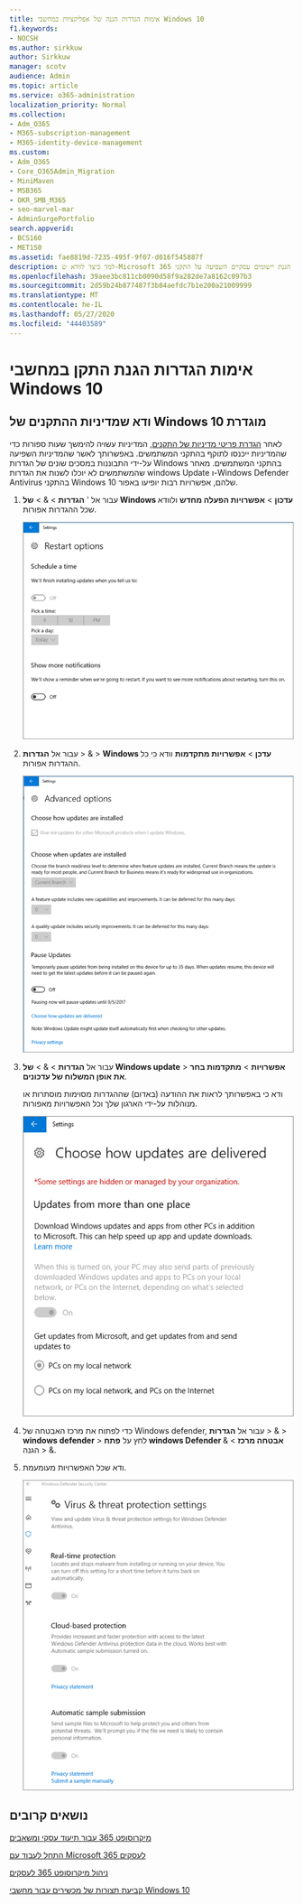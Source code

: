 ```yaml
---
title: אימות הגדרות הגנה של אפליקציות במחשבי Windows 10
f1.keywords:
- NOCSH
ms.author: sirkkuw
author: Sirkkuw
manager: scotv
audience: Admin
ms.topic: article
ms.service: o365-administration
localization_priority: Normal
ms.collection:
- Adm_O365
- M365-subscription-management
- M365-identity-device-management
ms.custom:
- Adm_O365
- Core_O365Admin_Migration
- MiniMaven
- MSB365
- OKR_SMB_M365
- seo-marvel-mar
- AdminSurgePortfolio
search.appverid:
- BCS160
- MET150
ms.assetid: fae8819d-7235-495f-9f07-d016f545887f
description: למד כיצד לוודא ש-Microsoft 365 עבור הגדרות של הגנת יישומים עסקיים השפיעה על התקני Windows 10 של המשתמשים שלך.
ms.openlocfilehash: 39aee3bc811cb0090d58f9a282de7a8162c097b3
ms.sourcegitcommit: 2d59b24b877487f3b84aefdc7b1e200a21009999
ms.translationtype: MT
ms.contentlocale: he-IL
ms.lasthandoff: 05/27/2020
ms.locfileid: "44403589"
---
```

# <a name="validate-device-protection-settings-on-windows-10-pcs"></a>אימות הגדרות הגנת התקן במחשבי Windows 10

## <a name="verify-that-windows-10-device-policies-are-set"></a>ודא שמדיניות ההתקנים של Windows 10 מוגדרת

לאחר [הגדרת פריטי מדיניות של התקנים](protection-settings-for-windows-10-pcs.md), המדיניות עשויה להימשך שעות ספורות כדי שהמדיניות ייכנסו לתוקף בהתקני המשתמשים. באפשרותך לאשר שהמדיניות השפיעה על-ידי התבוננות במסכים שונים של הגדרות Windows בהתקני המשתמשים. מאחר שהמשתמשים לא יוכלו לשנות את הגדרות windows Update ו-Windows Defender Antivirus בהתקני Windows 10 שלהם, אפשרויות רבות יופיעו באפור.
  
1. עבור אל ' **הגדרות** \> &amp; \> **של Windows עדכון** \> **אפשרויות הפעלה מחדש** ולוודא שכל ההגדרות אפורות. 
    
    ![כל האפשרויות הפעלה מחדש מאפורות.](../media/31308da9-18b0-47c5-bbf6-d5fa6747c376.png)
  
2. עבור אל **הגדרות** \> &amp; \> **Windows עדכן** \> **אפשרויות מתקדמות** וודא כי כל ההגדרות אפורות. 
    
    ![אפשרויות העדכונים המתקדמים של Windows מאפורות כולן.](../media/049cf281-d503-4be9-898b-c0a3286c7fc2.png)
  
3. עבור אל **הגדרות** \> &amp; \> **של Windows update** \> **אפשרויות** \> **מתקדמות בחר את אופן המשלוח של עדכונים**.
    
    ודא כי באפשרותך לראות את ההודעה (באדום) שההגדרות מסוימות מוסתרות או מנוהלות על-ידי הארגון שלך וכל האפשרויות מאפורות.
    
    ![בחר כיצד עדכונים מועברים לדף מציין שההגדרות מוסתרות או מנוהלות על-ידי הארגון שלך.](../media/6b3e37c5-da41-4afd-9983-b4f406216b59.png)
  
4. כדי לפתוח את מרכז האבטחה של Windows defender, עבור אל **הגדרות** \> &amp; \> **windows defender** \> לחץ על **פתח windows Defender אבטחה מרכז** \> &amp; הגנה \> &amp;. 
    
5. ודא שכל האפשרויות מעומעמת. 
    
    ![הגדרות הגנת הווירוס והאיום מאפורות.](../media/9ca68d40-a5d9-49d7-92a4-c581688b5926.png)
  
## <a name="related-topics"></a>נושאים קרובים

[מיקרוסופט 365 עבור תיעוד עסקי ומשאבים](https://go.microsoft.com/fwlink/p/?linkid=853701)
  
[התחל לעבוד עם Microsoft 365 לעסקים](microsoft-365-business-overview.md)
  
[ניהול מיקרוסופט 365 לעסקים](manage.md)
  
[קביעת תצורות של מכשירים עבור מחשבי Windows 10](protection-settings-for-windows-10-pcs.md)
  

